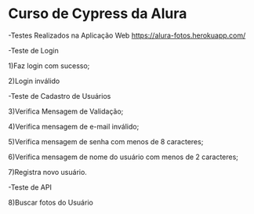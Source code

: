 # Curso de Cypress da Alura

-Testes Realizados na Aplicação Web https://alura-fotos.herokuapp.com/

-Teste de Login

1)Faz login com sucesso;

2)Login inválido

-Teste de Cadastro de Usuários

3)Verifica Mensagem de Validação;

4)Verifica mensagem de e-mail inválido;

5)Verifica mensagem de senha com menos de 8 caracteres;

6)Verifica mensagem de nome do usuário com menos de 2 caracteres;

7)Registra novo usuário.

-Teste de API

8)Buscar fotos do Usuário
